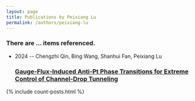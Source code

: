 ```yaml
---
layout: page
title: Publications by Peixiang Lu
permalink: /authors/peixiang-lu
---
```


<h3 id="number-posts">There are ... items referenced.</h3>
<ul class="post-list">
<li><span class='post-meta'>2024 -- Chengzhi Qin, Bing Wang, Shanhui Fan, Peixiang Lu</span><h3><a class='post-link' href="{{ site.baseurl }}/gauge-flux-induced-anti-pt-phase-transitions-for-extreme-control-of-channel-drop-tunneling">Gauge‐Flux‐Induced Anti‐Pt Phase Transitions for Extreme Control of Channel‐Drop Tunneling</a></h3></li>

</ul>
{% include count-posts.html %}
